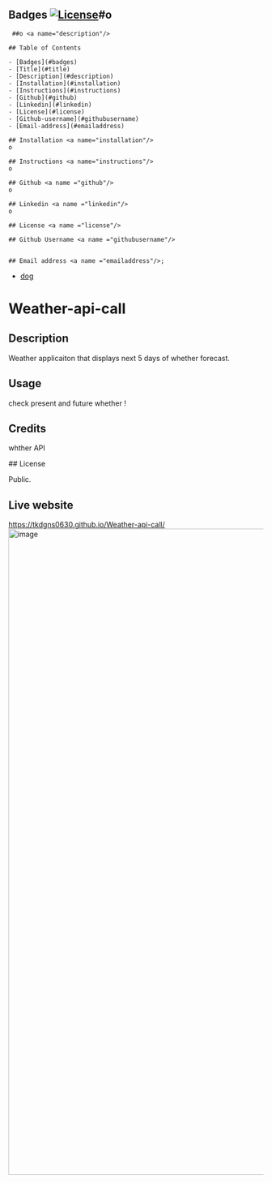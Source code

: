 ## Badges <a name ="Badges"/>[![License](https://img.shields.io/badge/License-Apache_2.0-blue.svg)](https://opensource.org/licenses/Apache-2.0)#o <a name="title"/>

     ##o <a name="description"/>

    ## Table of Contents

    - [Badges](#badges)
    - [Title](#title)
    - [Description](#description)
    - [Installation](#installation)
    - [Instructions](#instructions)
    - [Github](#github)
    - [Linkedin](#linkedin)
    - [License](#license)
    - [Github-username](#githubusername)
    - [Email-address](#emailaddress)

    ## Installation <a name="installation"/>
    o

    ## Instructions <a name="instructions"/>
    o

    ## Github <a name ="github"/>
    o

    ## Linkedin <a name ="linkedin"/>
    o

    ## License <a name ="license"/>

    ## Github Username <a name ="githubusername"/>
    

    ## Email address <a name ="emailaddress"/>;
    



















- [dog](#license)

# Weather-api-call

## Description

Weather applicaiton that displays next 5 days of whether forecast.

## Usage

check present and future whether !

## Credits

whther API

<a name="license"/>
## License

Public.

## Live website
https://tkdgns0630.github.io/Weather-api-call/
<img width="1274" alt="image" src="https://github.com/tkdgns0630/Weather-api-call/assets/129707996/cf36be33-f9a3-497c-8500-0c9ed6208cb0">
